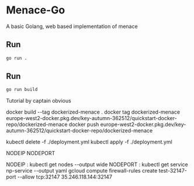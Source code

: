 # Menace-Go

A basic Golang, web based implementation of menace

## Run

```bash
go run .
```

## Run

```bash
go run build
```

Tutorial by captain obvious

docker build --tag dockerized-menace .
docker tag dockerized-menace europe-west2-docker.pkg.dev/key-autumn-362512/quickstart-docker-repo/dockerized-menace
docker push europe-west2-docker.pkg.dev/key-autumn-362512/quickstart-docker-repo/dockerized-menace

kubectl delete -f ./deployment.yml
kubectl apply -f ./deployment.yml

NODEIP
NODEPORT

NODEIP : kubectl get nodes --output wide
NODEPORT : kubectl get service np-service --output yaml
gcloud compute firewall-rules create test-32147-port --allow tcp:32147
35.246.118.144:32147
